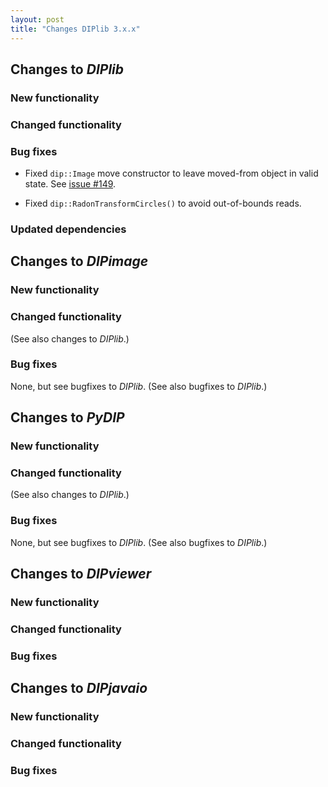 ```yaml
---
layout: post
title: "Changes DIPlib 3.x.x"
---
```


## Changes to *DIPlib*

### New functionality

### Changed functionality

### Bug fixes

- Fixed `dip::Image` move constructor to leave moved-from object in valid state.
  See [issue #149](https://github.com/DIPlib/diplib/issues/149).

- Fixed `dip::RadonTransformCircles()` to avoid out-of-bounds reads.

### Updated dependencies




## Changes to *DIPimage*

### New functionality

### Changed functionality

(See also changes to *DIPlib*.)

### Bug fixes

None, but see bugfixes to *DIPlib*.
(See also bugfixes to *DIPlib*.)




## Changes to *PyDIP*

### New functionality

### Changed functionality

(See also changes to *DIPlib*.)

### Bug fixes

None, but see bugfixes to *DIPlib*.
(See also bugfixes to *DIPlib*.)




## Changes to *DIPviewer*

### New functionality

### Changed functionality

### Bug fixes




## Changes to *DIPjavaio*

### New functionality

### Changed functionality

### Bug fixes
